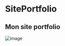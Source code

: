 # SitePortfolio
Mon site portfolio
---
![image](https://user-images.githubusercontent.com/97635006/210194444-8233cdd2-7750-4cac-b218-762b56d00348.png)
